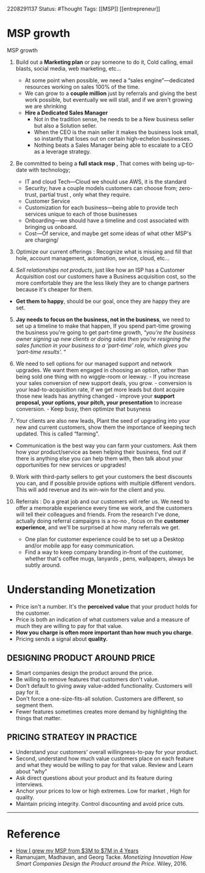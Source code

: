 2208291137
	Status: #Thought 
		Tags: [[MSP]] [[entrepreneur]]

# MSP growth

MSP growth 

1. Build out a **Marketing plan** or pay someone to do it, Cold calling, email blasts, social media, web marketing, etc…
	- At some point when possible, we need a “sales engine”—dedicated resources working on sales 100% of the time.
	- We can grow to a **couple million** just by referrals and giving the best work possible, but eventually we will stall, and if we aren't growing we are shrinking
	- **Hire a Dedicated Sales Manager**
		- Not in the tradition sense, he needs to be a New business seller but also a Solution seller.
		- When the CEO is the main seller it makes the business look small, so instantly that loses out on certain high-echelon businesses.
		- Nothing beats a Sales Manager being able to escalate to a CEO as a leverage strategy.


2. Be committed to being a **full stack msp** , That comes with being up-to-date with technology;
	- IT and cloud Tech—Cloud we should use AWS, it is the standard
	- Security; have a couple models customers can choose from; zero-trust, partial trust , only what they require.
	- Customer Service
	- Customization for each business—being able to provide tech services unique to each of those businesses
	- Onboarding—we should have a timeline and cost associated with bringing us onboard. 
	- Cost—Of service, and maybe get some ideas of what other MSP's are charging/
	
	
3. Optimize our current offerings : Recognize what is missing and fill that hole, account management, automation, service, cloud, etc…


4.  *Sell relationships not products*, just like how an ISP has a Customer Acquisition cost our customers have a Business acquisition cost, so the more comfortable they are
the less likely they are to  change partners because it's cheaper for them. 
- **Get them to happy**, should be our goal, once they are happy they are set.

5. **Jay needs to focus on the business, not in the business**, we need to set up a timeline to make that happen, If you spend part-time growing the business you're going to get part-time growth,
 *“you’re the business owner signing up new clients or doing sales then you’re resigning the sales function in your business to a ‘part-time’ role, which gives you ‘part-time results’.* “

6. We need to sell options for our managed support and network upgrades. We want them engaged in choosing an option, rather than being sold one thing with no wiggle-room or leeway.
	      - If you increase your sales conversion of new support deals, you grow.
	      - conversion is your lead-to-acquisition rate, if we get more leads but dont acquire those new leads has anything changed
	      - improve your **support proposal, your options, your pitch, your presentation** to increase conversion.
	      - Keep busy, then optimize that busyness

7. Your clients are also new leads, Plant the seed of upgrading into your new and current customers, show them the importance of keeping tech updated. This is called “farming". 
 -  Communication is the best way you can farm your customers. Ask them how your product/service as been helping their business, find out if there is anything else you can help them with, then talk about your opportunities for new services or upgrades!



9. Work with third-party sellers to get your customers the best discounts you can, and if possible provide options with multiple different vendors. This will add revenue and its win-win for the client and you.


10. Referrals : Do a great job and our customers will refer us. We need to offer a memorable experience every time we work, and the customers will tell their colleagues and friends.
		From the research I've done, actually doing referral campaigns is a no-no , focus on the **customer experience**, and we'll be surprised at how many referrals we get.
	- One plan for customer experience could be to set up a Desktop and/or mobile app for easy communication.
	- Find a way to keep company branding in-front of the customer, whether that's coffee mugs, lanyards , pens, wallpapers, always be subtly around.


# Understanding Monetization
-   Price isn't a number. It's the **perceived value** that your product holds for the customer.
-   Price is both an indication of what customers value and a measure of much they are willing to pay for that value.
-   **How you charge is often more important than how much you charge**.
-   Pricing sends a signal about **quality.**

## DESIGNING PRODUCT AROUND PRICE

-   Smart companies design the product around the price.
-   Be willing to remove features that customers don't value.
-   Don't default to giving away value-added functionality. Customers will pay for it.
-   Don't force a one-size-fits-all solution. Customers are different, so segment them.
-   Fewer features sometimes creates more demand by highlighting the things that matter.

## PRICING STRATEGY IN PRACTICE

-  Understand your customers' overall willingness-to-pay for your product.
-   Second, understand how much value customers place on each feature and what they would be willing to pay for that value. Review and Learn about "why"
-   Ask direct questions about your product and its feature during interviews.
-   Anchor your prices to low or high extremes. Low for market , High for quality.
-   Maintain pricing integrity. Control discounting and avoid price cuts.



---
# Reference

- [How I grew my MSP from $3M to $7M in 4 Years ](https://www.invarosoft.com/how-i-grew-my-msp-from-3m-to-7m-in-4-years/)
- Ramanujam, Madhavan, and Georg Tacke. _Monetizing Innovation How Smart Companies Design the Product around the Price_. Wiley, 2016.